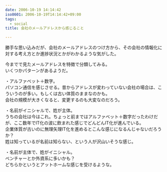 ```yaml
---
date: 2006-10-19 14:14:42
iso8601: 2006-10-19T14:14:42+09:00
tags:
  - social
title: 会社のメールアドレスから感じること

---
```


<div class="entry-body">
  <p>勝手な思い込みだが、会社のメールアドレスのつけ方から、その会社の情報化に対する考え方とか進捗状況とかがわかるような気がした。</p>

  <p>今までで見たメールアドレスを特徴で分類してみる。<br />
    いくつかパターンがあるようだ。</p>

  <p>・アルファベット＋数字。<br />
    パソコン通信を感じさせる。昔からアドレスが変わっていない会社の場合は、こういうのが多い。もしくは古い体質のままなのかも。<br />
    会社の規模が大きくなると、変更するのも大変なのだろう。</p>

  <p>・名前がイニシャルで、姓が主体。 <br />
    うちの会社は今はこれ。ちょっと前まではアルファベット＋数字だったわけだが、ここ数年でIT化の波に飲まれた感じでどんどんIT化が進んでいる。<br />
    企業体質が古いのに無理矢理IT化を進めるとこんな感じになるんじゃないだろうか？<br />
    姓は知っているが名前は知らない、という人が沢山いそうな感じ。</p>

  <p>・名前が主体で、姓がイニシャル。<br />
    ベンチャーとか外資系に多いかも？<br />
    どちらかというとアットホームな感じを受けるような。</p>
</div>
